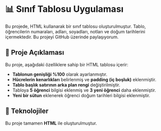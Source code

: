 # 📊 Sınıf Tablosu Uygulaması

Bu projede, HTML kullanarak bir sınıf tablosu oluşturulmuştur. Tablo, öğrencilerin numaraları, adları, soyadları, notları ve doğum tarihlerini içermektedir. Bu projeyi GitHub üzerinde paylaşıyorum.

## 📄 Proje Açıklaması

Bu proje, aşağıdaki özelliklere sahip bir HTML tablosu içerir:

- **Tablonun genişliği %100** olarak ayarlanmıştır.
- **Hücrelerin kenarlıkları** belirlenmiş ve **padding (iç boşluk)** eklenmiştir.
- **Tablo başlık satırının arka plan rengi** değiştirilmiştir.
- Tabloya **5 öğrenci** bilgisi eklenmiş ve **3 yeni öğrenci** daha eklenmiştir.
- **Yeni bir sütun** eklenerek öğrenci doğum tarihleri bilgisi eklenmiştir.

## 🔧 Teknolojiler

Bu proje tamamen **HTML** ile oluşturulmuştur. 



